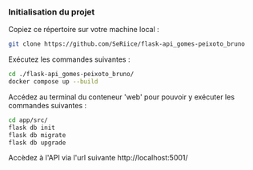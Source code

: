 ### Initialisation du projet

Copiez ce répertoire sur votre machine local :

```bash
git clone https://github.com/SeRiice/flask-api_gomes-peixoto_bruno
```

Exécutez les commandes suivantes :

```bash
cd ./flask-api_gomes-peixoto_bruno/
docker compose up --build
```

Accédez au terminal du conteneur 'web' pour pouvoir y exécuter les commandes suivantes :

```bash
cd app/src/
flask db init
flask db migrate
flask db upgrade
```

Accèdez à l'API via l'url suivante http://localhost:5001/
